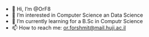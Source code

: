 - 👋 Hi, I’m @OrF8
- 👀 I’m interested in Computer Science an Data Science
- 🌱 I’m currently learning for a B.Sc in Computr Science
- 📫 How to reach me: or.forshmit@mail.huji.ac.il

<!---
OrF8/OrF8 is a ✨ special ✨ repository because its `README.md` (this file) appears on your GitHub profile.
You can click the Preview link to take a look at your changes.
--->
